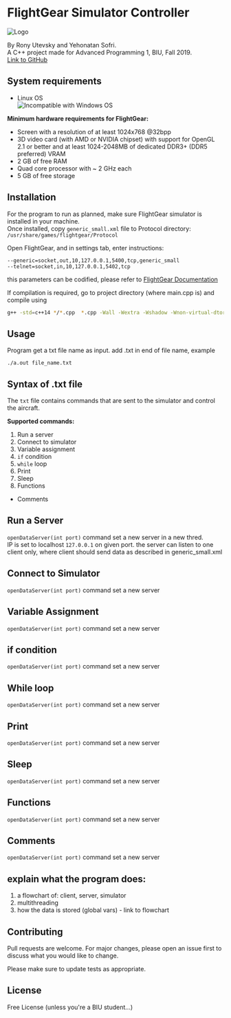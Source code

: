 # FlightGear Simulator Controller

![Logo](https://wallpapercave.com/wp/wp2113392.jpg)

By Rony Utevsky and Yehonatan Sofri.  
A C++ project made for Advanced Programming 1, BIU, Fall 2019.  
[Link to GitHub](https://github.com/yehonatansofri/SonySim/)
## System requirements
* Linux OS  
![Incompatible with Windows OS](https://img.shields.io/badge/Incompatible%20with%20Windows%20OS-red)

**Minimum hardware requirements for FlightGear:**
* Screen with a resolution of at least 1024x768 @32bpp
* 3D video card (with AMD or NVIDIA chipset) with support for OpenGL 2.1 or better and at least 1024-2048MB of dedicated DDR3+ (DDR5 preferred) VRAM
* 2 GB of free RAM 
* Quad core processor with ~ 2 GHz each
* 5 GB of free storage

## Installation

For the program to run as planned, make sure FlightGear simulator is installed in your machine.  
Once installed, copy `generic_small.xml` file to Protocol directory:   `/usr/share/games/flightgear/Protocol`  
  
Open FlightGear, and in settings tab, enter instructions:  
```
--generic=socket,out,10,127.0.0.1,5400,tcp,generic_small 
--telnet=socket,in,10,127.0.0.1,5402,tcp
```
this parameters can be codified, please refer to   [FlightGear Documentation](http://wiki.flightgear.org/Main_Page/)

If compilation is required, go to project directory (where main.cpp is) and compile using 

```bash
g++ -std=c++14 */*.cpp  *.cpp -Wall -Wextra -Wshadow -Wnon-virtual-dtor -pedantic -o a.out -pthread
```

## Usage
Program get a txt file name as input. add .txt in end of file name, example
```
./a.out file_name.txt
```
## Syntax of .txt file  
The `txt` file contains commands that are sent to the simulator and control the aircraft.  
  
**Supported commands:**  
1. Run a server
2. Connect to simulator
3. Variable assignment
4. `if` condition
5. `while` loop
6. Print
7. Sleep
8. Functions

* Comments

## Run a Server
`openDataServer(int port)` command set a new server in a new thred.  
IP is set to localhost `127.0.0.1` on given port. the server can listen to one client only, where client should send data as described in generic_small.xml

## Connect to Simulator
`openDataServer(int port)` command set a new server 

## Variable Assignment
`openDataServer(int port)` command set a new server 

## if condition
`openDataServer(int port)` command set a new server 

## While loop
`openDataServer(int port)` command set a new server 

## Print
`openDataServer(int port)` command set a new server 

## Sleep
`openDataServer(int port)` command set a new server 

## Functions
`openDataServer(int port)` command set a new server 

## Comments
`openDataServer(int port)` command set a new server 

## explain what the program does:  
1. a flowchart of: client, server, simulator
2. multithreading
3. how the data is stored (global vars) - link to flowchart


## Contributing
Pull requests are welcome. For major changes, please open an issue first to discuss what you would like to change.

Please make sure to update tests as appropriate.

## License
Free License (unless you're a BIU student...)
